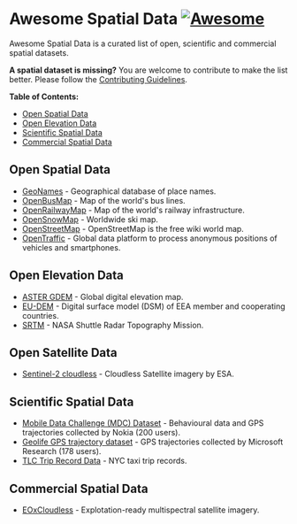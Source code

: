 # Awesome Spatial Data [![Awesome](https://awesome.re/badge-flat.svg)](https://awesome.re)

Awesome Spatial Data is a curated list of open, scientific and commercial spatial datasets.

**A spatial dataset is missing?** You are welcome to contribute to make the list better. Please follow the [Contributing Guidelines](https://github.com/bchapuis/awesome-spatial-data/blob/master/CONTRIBUTING.md).

**Table of Contents:**

- [Open Spatial Data](#open-spatial-data)
- [Open Elevation Data](#open-elevation-data)
- [Scientific Spatial Data](#scientific-spatial-data)
- [Commercial Spatial Data](#commercial-spatial-data)

## Open Spatial Data

- [GeoNames](https://www.geonames.org/) - Geographical database of place names.
- [OpenBusMap](http://www.openbusmap.org) -  Map of the world's bus lines.
- [OpenRailwayMap](https://www.openrailwaymap.org/) - Map of the world's railway infrastructure.
- [OpenSnowMap](http://www.opensnowmap.org/) - Worldwide ski map.
- [OpenStreetMap](https://www.openstreetmap.org/) - OpenStreetMap is the free wiki world map.
- [OpenTraffic](http://opentraffic.io/) - Global data platform to process anonymous positions of vehicles and smartphones.

## Open Elevation Data

- [ASTER GDEM](https://asterweb.jpl.nasa.gov/gdem.asp) - Global digital elevation map.
- [EU-DEM](https://www.eea.europa.eu/data-and-maps/data/copernicus-land-monitoring-service-eu-dem) - Digital surface model (DSM) of EEA member and cooperating countries.
- [SRTM](https://earthdata.nasa.gov/nasa-shuttle-radar-topography-mission-srtm-version-3-0-global-1-arc-second-data-released-over-asia-and-australia) - NASA Shuttle Radar Topography Mission.

## Open Satellite Data

- [Sentinel-2 cloudless](https://s2maps.eu/) - Cloudless Satellite imagery by ESA.

## Scientific Spatial Data

- [Mobile Data Challenge (MDC) Dataset](https://www.idiap.ch/dataset/mdc) - Behavioural data and GPS trajectories collected by Nokia (200 users).
- [Geolife GPS trajectory dataset](https://www.microsoft.com/en-us/research/publication/geolife-gps-trajectory-dataset-user-guide/) - GPS trajectories collected by Microsoft Research (178 users).
- [TLC Trip Record Data](http://www.nyc.gov/html/tlc/html/about/trip_record_data.shtml) - NYC taxi trip records. 

## Commercial Spatial Data

- [EOxCloudless](https://cloudless.eox.at/) - Explotation-ready multispectral satellite imagery.

